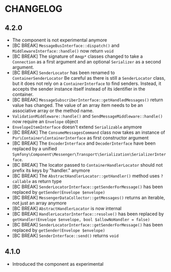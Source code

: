 CHANGELOG
=========

4.2.0
-----

 * The component is not experimental anymore
 * [BC BREAK] `MessageBusInterface::dispatch()` and `MiddlewareInterface::handle()` now return `void`
 * [BC BREAK] The signature of `Amqp*` classes changed to take a `Connection` as a first argument and an optional
   `Serializer` as a second argument.
 * [BC BREAK] `SenderLocator` has been renamed to `ContainerSenderLocator`
   Be careful as there is still a `SenderLocator` class, but it does not rely on a `ContainerInterface` to find senders.
   Instead, it accepts the sender instance itself instead of its identifier in the container.
 * [BC BREAK] `MessageSubscriberInterface::getHandledMessages()` return value has changed. The value of an array item
   needs to be an associative array or the method name.
 * `ValidationMiddleware::handle()` and `SendMessageMiddleware::handle()` now require an `Envelope` object
 * `EnvelopeItemInterface` doesn't extend `Serializable` anymore
 * [BC BREAK] The `ConsumeMessagesCommand` class now takes an instance of `Psr\Container\ContainerInterface` 
   as first constructor argument
 * [BC BREAK] The `EncoderInterface` and `DecoderInterface` have been replaced by a unified `Symfony\Component\Messenger\Transport\Serialization\SerializerInterface`.
 * [BC BREAK] The locator passed to `ContainerHandlerLocator` should not prefix its keys by "handler." anymore
 * [BC BREAK] The `AbstractHandlerLocator::getHandler()` method uses `?callable` as return type
 * [BC BREAK] `SenderLocatorInterface::getSenderForMessage()` has been replaced by `getSender(Envelope $envelope)`
 * [BC BREAK] `MessengerDataCollector::getMessages()` returns an iterable, not just an array anymore
 * [BC BREAK] `AbstractHandlerLocator` is now internal
 * [BC BREAK] `HandlerLocatorInterface::resolve()` has been replaced by `getHandler(Envelope $envelope, bool $allowNoHandler = false)`
 * [BC BREAK] `SenderLocatorInterface::getSenderForMessage()` has been replaced by `getSender(Envelope $envelope)`
 * [BC BREAK] `SenderInterface::send()` returns `void`

4.1.0
-----

 * Introduced the component as experimental
